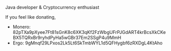 Java developer & Cryptocurrency enthusiast

If you feel like donating,
- Monero: 82pTXa9pXyee7Ft81sGnK8c6XK3qKf2FzWbgUFrPJGdART4krBcsXkCKeBX5TQRxBr9ryhdPyHa5wGBr37Em2SSgP4u9MmH
- Ergo: 9gMnqf29LPxos2Lk5Lt6SkTmbWYL1d5QFHygbf6zRXDgL4KtAho
